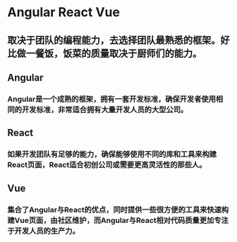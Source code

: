 # Angular React Vue  
## 取决于团队的编程能力，去选择团队最熟悉的框架。好比做一餐饭，饭菜的质量取决于厨师们的能力。  

## Angular
### Angular是一个成熟的框架，拥有一套开发标准，确保开发者使用相同的开发标准，非常适合拥有大量开发人员的大型公司。  

## React
### 如果开发团队有足够的能力，确保能够使用不同的库和工具来构建React页面，React适合初创公司或需要更高灵活性的那些人。  

## Vue
### 集合了Angular与React的优点，同时提供一些很方便的工具来快速构建Vue页面，由社区维护，而Angular与React相对代码质量更加专注于开发人员的生产力。  